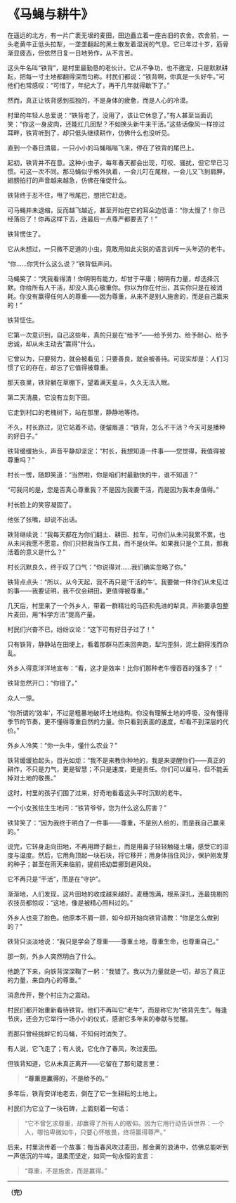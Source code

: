 # 《马蝇与耕牛》

在遥远的北方，有一片广袤无垠的麦田，田边矗立着一座古旧的农舍。农舍前，一头老黄牛正低头拉犁，一垄垄翻起的黑土散发着湿润的气息。它已年过十岁，筋骨渐显疲态，但依然日复一日地劳作，从不言苦。

这头牛名叫“铁背”，是村里最勤恳的老伙计。它从不争功，也不邀宠，只是默默耕耘，把每一寸土地都翻得深而匀称。村民们都说：“铁背啊，你真是一头好牛。”可他们也常感叹：“可惜了，年纪大了，再干几年就得歇下了。”

然而，真正让铁背感到孤独的，不是身体的疲惫，而是人心的冷漠。

村里的年轻人总爱说：“铁背老了，没用了，该让它休息了。”有人甚至当面讥笑：“你这一身皮肉，还能扛几回犁？不如换头新牛来干活。”这些话像风一样掠过耳畔，铁背听到了，却只低头继续耕作，仿佛什么也没听见。

直到一个春日清晨，一只小小的马蝇嗡嗡飞来，停在了铁背的尾巴上。

起初，铁背并不在意。这种小虫子，每年春天都会出现，叮咬、骚扰，但它早已习惯。可这一次不同。那马蝇似乎格外执着，一会儿叮在尾根，一会儿又飞到肩胛，翅膀拍打的声音越来越急，仿佛在催促什么。

铁背终于忍不住，甩了甩尾巴，想把它赶走。

可马蝇并未退缩，反而越飞越近，甚至开始在它的耳朵边低语：“你太慢了！你已经落后了！你再这样下去，连最后一点尊严都要丢了！”

铁背愣住了。

它从未想过，一只微不足道的小虫，竟敢用如此尖锐的语言训斥一头年迈的老牛。

“你……你凭什么这么说？”铁背低声问。

马蝇笑了：“凭我看得清！你明明有能力，却甘于平庸；明明有力量，却选择沉默。你给所有人干活，却没人真心敬重你。你以为你在付出，其实你只是在被消耗。你没有赢得任何人的尊重——因为尊重，从来不是别人施舍的，而是自己赢来的！”

铁背怔住。

它第一次意识到，自己这些年，真的只是在“给予”——给予劳力、给予耐心、给予忠诚，却从未主动去“赢得”什么。

它曾以为，只要努力，就会被看见；只要善良，就会被善待。可现实却是：人们习惯了它的存在，却忘了它值得被尊重。

那天夜里，铁背躺在草棚下，望着满天星斗，久久无法入眠。

第二天清晨，它没有立刻下田。

它走到村口的老槐树下，站在那里，静静地等待。

不久，村长路过，见它站着不动，便皱眉道：“铁背，怎么不干活？今天可是播种的好日子。”

铁背缓缓抬头，声音平静却坚定：“村长，我想知道一件事——您觉得，我值得被尊重吗？”

村长一愣，随即笑道：“当然啦，你是咱们村最勤快的牛，谁不知道？”

“可我问的是，您是否真心尊重我？不是因为我要干活，而是因为我本身值得。”

村长脸上的笑容凝固了。

他张了张嘴，却说不出话。

铁背继续说：“我每天都在为你们翻土、耕田、拉车，可你们从未问我累不累，也从未问我愿不愿意。你们只把我当作工具，而不是伙伴。如果我只是个工具，那我活着的意义是什么？”

村长沉默良久，终于叹了口气：“你说得对……我们确实忽略了你。”

铁背点点头：“所以，从今天起，我不再只是‘干活的牛’。我要做一件你们从未见过的事——我要证明，我不仅会耕田，更值得被尊重。”

几天后，村里来了一个外乡人，带着一群精壮的马匹和先进的犁具，声称要承包整片麦田，用“科学方法”提高产量。

村民们兴奋不已，纷纷议论：“这下可有好日子过了！”

只有铁背，静静站在田埂上，看着那群马匹来回奔跑，犁沟歪斜，泥土翻得浅而杂乱。

外乡人得意洋洋地宣布：“看，这才是效率！比你们那种老牛慢吞吞的强多了！”

铁背忽然开口：“你错了。”

众人一惊。

“你所谓的‘效率’，不过是粗暴地破坏土地结构。你没有理解土地的呼吸，没有懂得季节的节奏，更不懂得尊重自然的力量。你只看到表面的速度，却看不到深层的代价。”

外乡人冷笑：“你一头牛，懂什么农业？”

铁背缓缓抬起头，目光如炬：“我不是来教你种地的，我是来提醒你们——真正的耕作，不只是力气，更是智慧；不只是速度，更是责任。你们可以雇马，但不能丢掉对土地的敬畏。”

这时，村里的孩子们围了过来，好奇地看着这头平时沉默的老牛。

一个小女孩怯生生地问：“铁背爷爷，您为什么这么厉害？”

铁背笑了：“因为我终于明白了一件事——尊重，不是别人给的，而是我自己赢来的。”

说完，它转身走向田地，不再用蹄子翻土，而是用鼻子轻轻触碰土壤，感受它的湿度与温度。然后，它用角顶起一块石块，将它移开；用身体挡住风沙，保护刚发芽的种子；甚至在雨天来临前，提前把幼苗挪到避风处。

它不再只是“干活”，而是在“守护”。

渐渐地，人们发现，这片田地的收成越来越好。麦穗饱满，根系深扎，连最挑剔的农技员都惊叹：“这地，像是被精心照料过的。”

外乡人也变了脸色。他原本不屑一顾，如今却开始向铁背请教：“你是怎么做到的？”

铁背只淡淡地说：“我只是学会了尊重——尊重土地，尊重生命，也尊重自己。”

那一刻，外乡人突然明白了什么。

他跪了下来，向铁背深深鞠了一躬：“我错了。我以为力量就是一切，却忘了真正的力量，来自内心的尊重。”

消息传开，整个村庄为之震动。

村民们都开始重新看待铁背。他们不再叫它“老牛”，而是称它为“铁背先生”。每逢节庆，还会为它举行一场小小的仪式，感谢它多年来的奉献与觉醒。

而那只曾经挑衅它的马蝇，不知何时消失了。

有人说，它飞走了；有人说，它化作了春风，吹过麦田。

但铁背知道，它从未真正离开——它留在了那句箴言里：

> **“尊重是赢得的，不是给予的。”**

多年后，铁背安详地老去，倒在了它一生耕耘的土地上。

村民们为它立了一块石碑，上面刻着一句话：

> “它不曾乞求尊重，却赢得了所有人的敬仰。因为它用行动告诉世界：一个人，哪怕卑微如牛，只要心怀敬畏，终将赢得尊严。”

后来，村里流传着一个故事：每当春风吹过麦田，那金黄的浪涛中，仿佛总能听到一声低沉的牛哞，温柔而坚定，如同一句永恒的宣言：

> “尊重，不是施舍，而是赢得。”

---

**（完）**